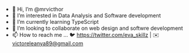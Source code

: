 - 👋 Hi, I’m @mrvicthor
- 👀 I’m interested in Data Analysis and Software development
- 🌱 I’m currently learning TypeScript
- 💞️ I’m looking to collaborate on web design and softwre development
- 📫 How to reach me ...
🐦 https://twitter.com/eva_skillz | ✉️ victoreleanya89@gmail.com
<!---
mrvicthor/mrvicthor is a ✨ special ✨ repository because its `README.md` (this file) appears on your GitHub profile.
You can click the Preview link to take a look at your changes.
--->
